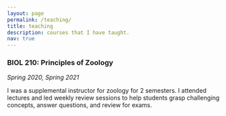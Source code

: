 ```yaml
---
layout: page
permalink: /teaching/
title: teaching
description: courses that I have taught.
nav: true
---
```


### **BIOL 210: Principles of Zoology**

_Spring 2020, Spring 2021_

I was a supplemental instructor for zoology for 2 semesters. I attended lectures and led weekly review sessions to help students grasp challenging concepts, answer questions, and review for exams. 
